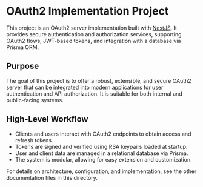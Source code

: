 # OAuth2 Implementation Project

This project is an OAuth2 server implementation built with [NestJS](https://nestjs.com/). It provides secure authentication and authorization services, supporting OAuth2 flows, JWT-based tokens, and integration with a database via Prisma ORM.

## Purpose
The goal of this project is to offer a robust, extensible, and secure OAuth2 server that can be integrated into modern applications for user authentication and API authorization. It is suitable for both internal and public-facing systems.

## High-Level Workflow
- Clients and users interact with OAuth2 endpoints to obtain access and refresh tokens.
- Tokens are signed and verified using RSA keypairs loaded at startup.
- User and client data are managed in a relational database via Prisma.
- The system is modular, allowing for easy extension and customization.

For details on architecture, configuration, and implementation, see the other documentation files in this directory.